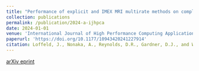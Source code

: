 ```yaml
---
title: "Performance of explicit and IMEX MRI multirate methods on complex reactive flow problems within modern parallel adaptive structured grid frameworks"
collection: publications
permalink: /publication/2024-a-ijhpca
date: 2024-01-01
venue: 'International Journal of High Performance Computing Applications'
paperurl: 'https://doi.org/10.1177/10943420241227914'
citation: Loffeld, J., Nonaka, A., Reynolds, D.R., Gardner, D.J., and Woodward, C.S. (2024). &quot;Performance of explicit and IMEX MRI multirate methods on complex reactive flow problems within modern parallel adaptive structured grid frameworks.&quot; <i>International Journal of High Performance Computing Applications</i>.'
---
```


[arXiv eprint](https://arxiv.org/abs/2211.03293)
